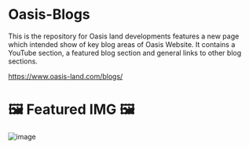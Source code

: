 # Oasis-Blogs
This is the repository for Oasis land developments features a new page which intended show of key blog areas of Oasis Website. It contains a YouTube section, a featured blog section and general links to other blog sections. 

https://www.oasis-land.com/blogs/

# 🖼️ Featured IMG 🖼️ 
![image](https://user-images.githubusercontent.com/64540871/188197752-bee43d5e-5fb4-4fa5-8227-4090813ab634.png)
